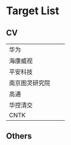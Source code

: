 # Target List

## CV

|                |      |      |
| :------------- | ---- | ---- |
| 华为           |      |      |
| 海康威视       |      |      |
| 平安科技       |      |      |
| 南京图灵研究院 |      |      |
| 高通           |      |      |
| 华控清交       |      |      |
| CNTK           |      |      |

## Others

